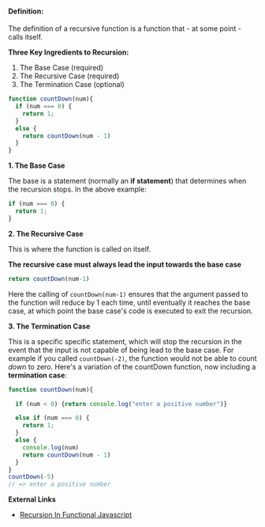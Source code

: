 #### Definition: ####

The definition of a recursive function is a function that - at some point - calls itself.

**Three Key Ingredients to Recursion:**

  1. The Base Case (required)
  2. The Recursive Case (required)
  3. The Termination Case (optional)


```javascript
function countDown(num){
  if (num === 0) {
    return 1;
  }
  else {
    return countDown(num - 1)
  }
}
```

**1. The Base Case**

The base is a statement (normally an **if statement**) that determines when the recursion stops. In the above example:

```javascript
if (num === 0) {
  return 1;
}
```

**2. The Recursive Case**

This is where the function is called on itself.

**The recursive case must always lead the input towards the base case**

```javascript
return countDown(num-1)
```

Here the calling of ```countDown(num-1)``` ensures that the argument passed to the function will reduce by 1 each time, until eventually it reaches the base case, at which point the base case's code is executed to exit the recursion.

**3. The Termination Case**

This is a specific specific statement, which will stop the recursion in the event that the input is not capable of being lead to the base case. For example if you called ```countDown(-2)```, the function would not be able to count *down* to zero. Here's a variation of the countDown function, now including a **termination case**:

```javascript
function countDown(num){

  if (num < 0) {return console.log("enter a positive number")}

  else if (num === 0) {
    return 1;
  }
  else {
    console.log(num)
    return countDown(num - 1)
  }
}
countDown(-5)
// => enter a positive number
```

**External Links**

- [Recursion In Functional Javascript](https://www.sitepoint.com/recursion-functional-javascript/)
